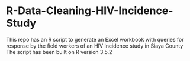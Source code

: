 # R-Data-Cleaning-HIV-Incidence-Study
This repo has an R script to generate an Excel workbook with queries for response by the field workers of an HIV Incidence study in Siaya County
The script has been built on R version 3.5.2
